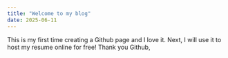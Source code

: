 ```yaml
---
title: "Welcome to my blog"
date: 2025-06-11
---
```

This is my first time creating a Github page and I love it. Next, I will use it to host my resume online for free! Thank you Github,
